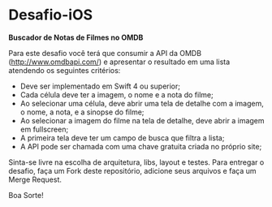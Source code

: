 # Desafio-iOS
**Buscador de Notas de Filmes no OMDB**

Para este desafio você terá que consumir a API da OMDB (http://www.omdbapi.com/) e apresentar o resultado em uma lista atendendo os seguintes critérios:

- Deve ser implementado em Swift 4 ou superior;
- Cada célula deve ter a imagem, o nome e a nota  do filme;
- Ao selecionar uma célula, deve abrir uma tela de detalhe com a imagem, o nome, a nota, e a sinopse do filme;
- Ao selecionar a imagem do filme na tela de detalhe, deve abrir a imagem em fullscreen;
- A primeira tela deve ter um campo de busca que filtra a lista;
- A API pode ser chamada com uma chave gratuita criada no próprio site;

Sinta-se livre na escolha de arquitetura, libs, layout e testes.
Para entregar o desafio, faça um Fork deste repositório, adicione seus arquivos e faça um Merge Request.

Boa Sorte! 
